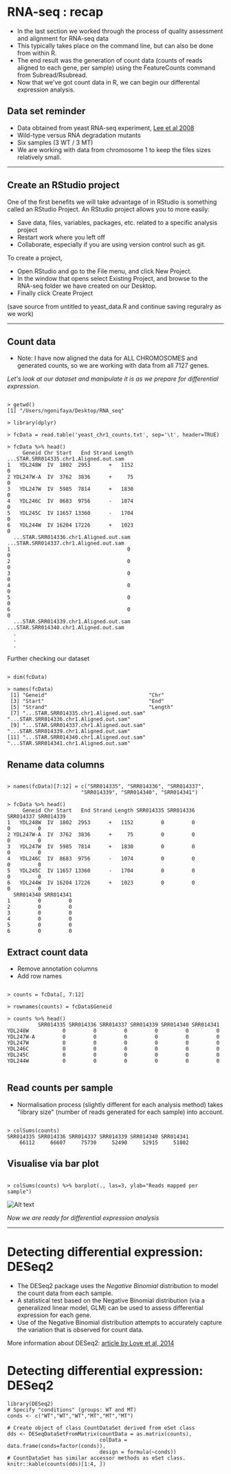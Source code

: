 # RNA-seq : recap

- In the last section we worked through the process of quality assessment and alignment 
for RNA-seq data
- This typically takes place on the command line, but can also be done from within R.
- The end result was the generation of count data (counts of reads aligned to each gene, per sample) using the FeatureCounts command from Subread/Rsubread.
- Now that we've got count data in R, we can begin our differental expression analysis.

## Data set reminder

 - Data obtained from yeast RNA-seq experiment, <a href="https://journals.plos.org/plosgenetics/article?id=10.1371/journal.pgen.1000299">Lee et al 2008 </a>
 - Wild-type versus RNA degradation mutants 
 - Six samples (3 WT / 3 MT)
 - We are working with data from chromosome 1 to keep the files sizes relatively small.

---

## Create an RStudio project

One of the first benefits we will take advantage of in RStudio is something called an RStudio Project. An RStudio project allows you to more easily:

- Save data, files, variables, packages, etc. related to a specific analysis project
- Restart work where you left off
- Collaborate, especially if you are using version control such as git.

To create a project,
- Open RStudio and go to the File menu, and click New Project.
- In the window that opens select Existing Project, and browse to the RNA-seq folder we have created on our Desktop.
- Finally click Create Project


(save source from untitled to yeast_data.R and continue saving reguralry as we work) 

---

## Count data

- Note: I have now aligned the data for ALL CHROMOSOMES and generated counts, so we are working with data from all 7127 genes.

*Let's look at our dataset and manipulate it is as we prepare for differential expression.*

```

> getwd()
[1] "/Users/ngonifaya/Desktop/RNA_seq"

> library(dplyr)

> fcData = read.table('yeast_chr1_counts.txt', sep='\t', header=TRUE)

> fcData %>% head()
     Geneid Chr Start   End Strand Length ...STAR.SRR014335.chr1.Aligned.out.sam
1   YDL248W  IV  1802  2953      +   1152                                      0
2 YDL247W-A  IV  3762  3836      +     75                                      0
3   YDL247W  IV  5985  7814      +   1830                                      0
4   YDL246C  IV  8683  9756      -   1074                                      0
5   YDL245C  IV 11657 13360      -   1704                                      0
6   YDL244W  IV 16204 17226      +   1023                                      0
  ...STAR.SRR014336.chr1.Aligned.out.sam ...STAR.SRR014337.chr1.Aligned.out.sam
1                                      0                                      0
2                                      0                                      0
3                                      0                                      0
4                                      0                                      0
5                                      0                                      0
6                                      0                                      0
  ...STAR.SRR014339.chr1.Aligned.out.sam ...STAR.SRR014340.chr1.Aligned.out.sam
  .
  .
  .

```

Further checking our dataset

```{r}

> dim(fcData)

> names(fcData)
 [1] "Geneid"                                 "Chr"                                   
 [3] "Start"                                  "End"                                   
 [5] "Strand"                                 "Length"                                
 [7] "...STAR.SRR014335.chr1.Aligned.out.sam" "...STAR.SRR014336.chr1.Aligned.out.sam"
 [9] "...STAR.SRR014337.chr1.Aligned.out.sam" "...STAR.SRR014339.chr1.Aligned.out.sam"
[11] "...STAR.SRR014340.chr1.Aligned.out.sam" "...STAR.SRR014341.chr1.Aligned.out.sam"

```
## Rename data columns

```{r}

> names(fcData)[7:12] = c("SRR014335", "SRR014336", "SRR014337", 
                        "SRR014339", "SRR014340", "SRR014341")
 
> fcData %>% head()
     Geneid Chr Start   End Strand Length SRR014335 SRR014336 SRR014337 SRR014339
1   YDL248W  IV  1802  2953      +   1152         0         0         0         0
2 YDL247W-A  IV  3762  3836      +     75         0         0         0         0
3   YDL247W  IV  5985  7814      +   1830         0         0         0         0
4   YDL246C  IV  8683  9756      -   1074         0         0         0         0
5   YDL245C  IV 11657 13360      -   1704         0         0         0         0
6   YDL244W  IV 16204 17226      +   1023         0         0         0         0
  SRR014340 SRR014341
1         0         0
2         0         0
3         0         0
4         0         0
5         0         0
6         0         0

```

## Extract count data

 - Remove annotation columns
 - Add row names

```{r}

> counts = fcData[, 7:12]

> rownames(counts) = fcData$Geneid

> counts %>% head()
          SRR014335 SRR014336 SRR014337 SRR014339 SRR014340 SRR014341
YDL248W           0         0         0         0         0         0
YDL247W-A         0         0         0         0         0         0
YDL247W           0         0         0         0         0         0
YDL246C           0         0         0         0         0         0
YDL245C           0         0         0         0         0         0
YDL244W           0         0         0         0         0         0


```

## Read counts per sample

 - Normalisation process (slightly different for each analysis method) takes 
 "library size" (number of reads generated for each sample) into account.

```{r}

> colSums(counts)
SRR014335 SRR014336 SRR014337 SRR014339 SRR014340 SRR014341 
    66112     66607     75730     52490     52915     51802 

```

## Visualise via bar plot

```{r}

> colSums(counts) %>% barplot(., las=3, ylab="Reads mapped per sample")
```
![Alt text](https://github.com/foreal17/RNA-seq-workshop/blob/master/Prep_Files/Images/Rplot_bar.png)


*Now we are ready for differential expression analysis*

---

# Detecting differential expression: DESeq2

 - The DESeq2 package uses the *Negative Binomial* distribution to model the count data from each sample.
 - A statistical test based on the Negative Binomial distribution (via a generalized linear model, GLM) can be used to assess differential expression for each gene.
 - Use of the Negative Binomial distribution attempts to accurately capture the variation 
 that is observed for count data.

More information about DESeq2: <a href="https://genomebiology.biomedcentral.com/articles/10.1186/s13059-014-0550-8">article by Love et al, 2014</a> 

# Detecting differential expression: DESeq2

```{r, comment=FALSE, message=FALSE}
library(DESeq2)
# Specify "conditions" (groups: WT and MT)
conds <- c("WT","WT","WT","MT","MT","MT")

# Create object of class CountDataSet derived from eSet class
dds <- DESeqDataSetFromMatrix(countData = as.matrix(counts), 
                              colData = data.frame(conds=factor(conds)),
                              design = formula(~conds))
# CountDataSet has similar accessor methods as eSet class.
knitr::kable(counts(dds)[1:4, ]) 
```







